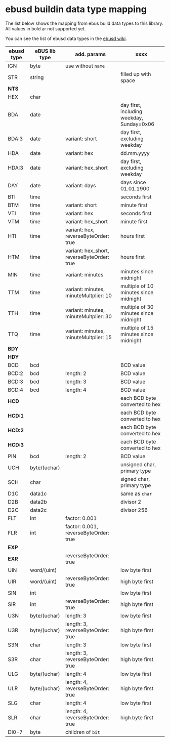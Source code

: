 # ebusd buildin data type mapping

The list below shows the mapping from ebus build data types to this library. All
values in bold ar not supported yet.

You can see the list of ebusd data types in the 
[ebusd wiki](https://github.com/john30/ebusd/wiki/4.3.-Builtin-data-types).

ebusd type | eBUS lib type | add. params | xxxx
--- | --- | --- | --- 
IGN | byte | use without ``name``
STR | string | | filled up with space
**NTS** | | | | filled up with 0x00
HEX | char
BDA | date | | day first, including weekday, Sunday=0x06
BDA:3 | date | variant: short | day first, excluding weekday
HDA   | date | variant: hex | dd.mm.yyyy | day first, including weekday, Sunday=0x07
HDA:3 | date | variant: hex_short | day first, excluding weekday
DAY   | date | variant: days | days since 01.01.1900
BTI | time | | seconds first
BTM | time | variant: short | minute first
VTI | time | variant: hex | seconds first
VTM | time | variant: hex_short | minute first
HTI | time | variant: hex, reverseByteOrder: true | hours first
HTM | time | variant: hex_short, reverseByteOrder: true | hours first
MIN | time | variant: minutes | minutes since midnight
TTM | time | variant: minutes, minuteMultplier: 10 | multiple of 10 minutes since midnight
TTH | time | variant: minutes, minuteMultplier: 30 | multiple of 30 minutes since midnight
TTQ | time | variant: minutes, minuteMultplier: 15 | multiple of 15 minutes since midnight
**BDY** | | | | Weekday, Sunday=0x06
**HDY** | | | | Weekday, Sunday=0x07
BCD | bcd | | BCD value
BCD:2 | bcd | length: 2 | BCD value
BCD:3 | bcd | length: 3 | BCD value
BCD:4 | bcd | length: 4 | BCD value
**HCD** |||each BCD byte converted to hex
**HCD:1** |||each BCD byte converted to hex
**HCD:2** |||each BCD byte converted to hex
**HCD:3** |||each BCD byte converted to hex
PIN | bcd | length: 2 | BCD value
UCH | byte/(uchar) | | unsigned char, primary type 
SCH | char | | signed char, primary type 
D1C | data1c | | same as ``char``
D2B | data2b | | divisor 2
D2C | data2c | | divisor 256
FLT | int | factor: 0.001
FLR | int | factor: 0.001, reverseByteOrder: true
**EXP** | |
**EXR** | | reverseByteOrder: true
UIN | word/(uint) | | low byte first
UIR | word/(uint) | reverseByteOrder: true | high byte first
SIN | int | | low byte first
SIR | int | reverseByteOrder: true | high byte first
U3N | byte/(uchar) | length: 3 | low byte first
U3R | byte/(uchar) | length: 3, reverseByteOrder: true | high byte first
S3N | char | length: 3 | low byte first
S3R | char | length: 3, reverseByteOrder: true | high byte first
ULG | byte/(uchar) | length: 4 | low byte first
ULR | byte/(uchar) | length: 4, reverseByteOrder: true | high byte first
SLG | char | length: 4 | low byte first
SLR | char | length: 4, reverseByteOrder: true | high byte first
DI0-7 | byte | children of ``bit``
